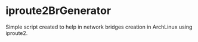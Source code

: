 # iproute2BrGenerator

Simple script created to help in network bridges creation in ArchLinux using iproute2.
